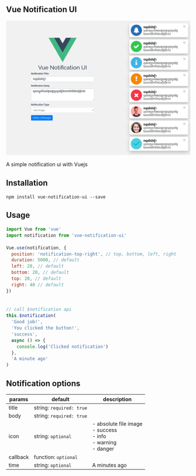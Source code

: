 Vue Notification UI
------------------

![Alt](./src/assets/img/vue-notification-ui.png)

A simple notification ui with Vuejs

## Installation

```
npm install vue-notification-ui --save
```

## Usage

```javascript
import Vue from 'vue'
import notification from 'vue-notification-ui'

Vue.use(notification, {
  position: 'notification-top-right', // top, bottom, left, right
  duration: 5000, // default
  left: 20, // default
  bottom: 20, // default
  top: 20, // default
  right: 40 // default
})


// call $notification api
this.$notification(
  'Good job!', 
  'You clicked the button!',
  'success', 
  async () => {
    console.log('Clicked notification')
  }, 
  'A minute ago'
)
```

## Notification options

| params | default | description  |
| ----- | ----- | ----- |
| title | string: `required: true` |  |
| body | string: `required: true` |  |
| icon | string: `optional` | - absolute file image <br/> - success <br/> - info <br/> - warning <br/> - danger |
| callback | function: `optional` | |
| time | string: `optional` | A minutes ago |
